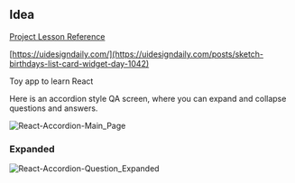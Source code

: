 ## Idea

[Project Lesson Reference](https://www.youtube.com/watch?v=ly3m6mv5qvg)

[https://uidesigndaily.com/](https://uidesigndaily.com/posts/sketch-birthdays-list-card-widget-day-1042)

Toy app to learn React

Here is an accordion style QA screen, where you can expand and collapse questions and answers.

![React-Accordion-Main_Page](https://user-images.githubusercontent.com/38383279/115920817-8d8a4780-a42f-11eb-94e8-6f5e80656d4d.png)

### Expanded
![React-Accordion-Question_Expanded](https://user-images.githubusercontent.com/38383279/115920894-a85cbc00-a42f-11eb-9328-525114f09868.png)
